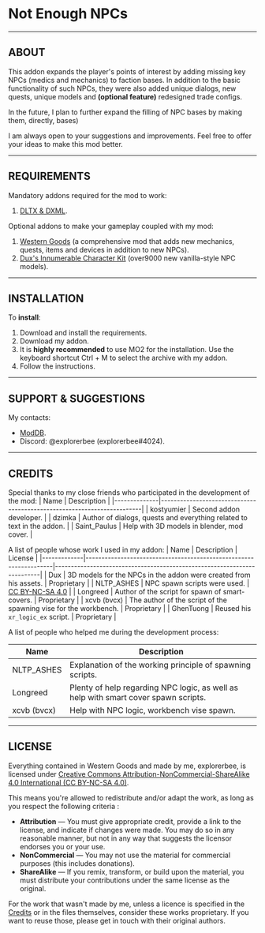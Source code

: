 # Not Enough NPCs

---

## ABOUT

This addon expands the player's points of interest by adding missing key NPCs (medics and mechanics) to faction bases. In addition to the basic functionality of such NPCs, they were also added unique dialogs, new quests, unique models and **(optional feature)** redesigned trade configs.  

In the future, I plan to further expand the filling of NPC bases by making them, directly, bases)

I am always open to your suggestions and improvements. Feel free to offer your ideas to make this mod better.

---

## REQUIREMENTS

Mandatory addons required for the mod to work:
1. [DLTX & DXML](https://github.com/themrdemonized/STALKER-Anomaly-modded-exes).

Optional addons to make your gameplay coupled with my mod:
1. [Western Goods](https://www.moddb.com/mods/stalker-anomaly/addons/western-goods) (a comprehensive mod that adds new mechanics, quests, items and devices in addition to new NPCs).
2. [Dux's Innumerable Character Kit](https://www.moddb.com/mods/stalker-anomaly/addons/dick) (over9000 new vanilla-style NPC models).

---

## INSTALLATION

To **install**:
1. Download and install the requirements.
2. Download my addon.
3. It is **highly recommended** to use MO2 for the installation. Use the keyboard shortcut Ctrl + M to select the archive with my addon.
4. Follow the instructions.

---

## SUPPORT & SUGGESTIONS

My contacts:
- [ModDB](https://www.moddb.com/members/explorerbee).
- Discord: @explorerbee (explorerbee#4024).

---

## CREDITS

Special thanks to my close friends who participated in the development of the mod:
| Name         | Description                                                            |
|--------------|------------------------------------------------------------------------|
| kostyumier   | Second addon developer.                                                |
| dzimka       | Author of dialogs, quests and everything related to text in the addon. |
| Saint_Paulus | Help with 3D models in blender, mod cover.                             |

A list of people whose work I used in my addon:
| Name        | Description                                                       | License                                                                 |
|-------------|-------------------------------------------------------------------|-------------------------------------------------------------------------|
| Dux         | 3D models for the NPCs in the addon were created from his assets. | Proprietary                                                             |
| NLTP_ASHES  | NPC spawn scripts were used.                                      | [CC BY-NC-SA 4.0](https://creativecommons.org/licenses/by-nc-sa/4.0/) |
| Longreed    | Author of the script for spawn of smart-covers.                   | Proprietary                                                             |
| xcvb (bvcx) | The author of the script of the spawning vise for the workbench.  | Proprietary                                                             |
| GhenTuong   | Reused his `xr_logic_ex` script.                                    | Proprietary                                                             |

A list of people who helped me during the development process:

| Name        | Description                                                                         |
|-------------|-------------------------------------------------------------------------------------|
| NLTP_ASHES  | Explanation of the working principle of spawning scripts.                           |
| Longreed    | Plenty of help regarding NPC logic, as well as help with smart cover spawn scripts. |
| xcvb (bvcx) | Help with NPC logic, workbench vise spawn.                                          |

---

## LICENSE

Everything contained in Western Goods and made by me, explorerbee, is licensed under [Creative Commons Attribution-NonCommercial-ShareAlike 4.0 International (CC BY-NC-SA 4.0)](https://creativecommons.org/licenses/by-nc-sa/4.0/).

This means you're allowed to redistribute and/or adapt the work, as long as you respect the following criteria :
- **Attribution** — You must give appropriate credit, provide a link to the license, and indicate if changes were made. You may do so in any reasonable manner, but not in any way that suggests the licensor endorses you or your use.
- **NonCommercial** — You may not use the material for commercial purposes (this includes donations).
- **ShareAlike** — If you remix, transform, or build upon the material, you must distribute your contributions under the same license as the original.

For the work that wasn't made by me, unless a licence is specified in the [Credits](#special-thanks--credits) or in the files themselves, consider these works proprietary. If you want to reuse those, please get in touch with their original authors.